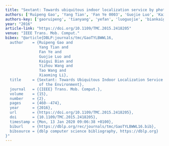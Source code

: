 ```yaml
---
title: "Sextant: Towards ubiquitous indoor localization service by photo-taking of the environment"
authors: ['Ruipeng Gao', 'Yang Tian', 'Fan Ye 0003', 'Guojie Luo', 'Kaigui Bian', 'Yizhou Wang', 'Tao Wang 0004', 'Xiaoming Li']
authors-key: ['gaoruipeng', 'tianyang', 'yefan', 'luoguojie', 'biankaigui', 'wangyizhou', 'wangtao', 'lixiaoming']
year: "2016"
article-link: "https://doi.org/10.1109/TMC.2015.2418205"
venue: "IEEE Trans. Mob. Comput."
bibex: "@article{DBLP:journals/tmc/GaoTYLBWWL16,
  author    = {Ruipeng Gao and
               Yang Tian and
               Fan Ye and
               Guojie Luo and
               Kaigui Bian and
               Yizhou Wang and
               Tao Wang and
               Xiaoming Li},
  title     = {Sextant: Towards Ubiquitous Indoor Localization Service by Photo-Taking
               of the Environment},
  journal   = {{IEEE} Trans. Mob. Comput.},
  volume    = {15},
  number    = {2},
  pages     = {460--474},
  year      = {2016},
  url       = {https://doi.org/10.1109/TMC.2015.2418205},
  doi       = {10.1109/TMC.2015.2418205},
  timestamp = {Mon, 13 Jan 2020 09:06:38 +0100},
  biburl    = {https://dblp.org/rec/journals/tmc/GaoTYLBWWL16.bib},
  bibsource = {dblp computer science bibliography, https://dblp.org}
}"
---
```

